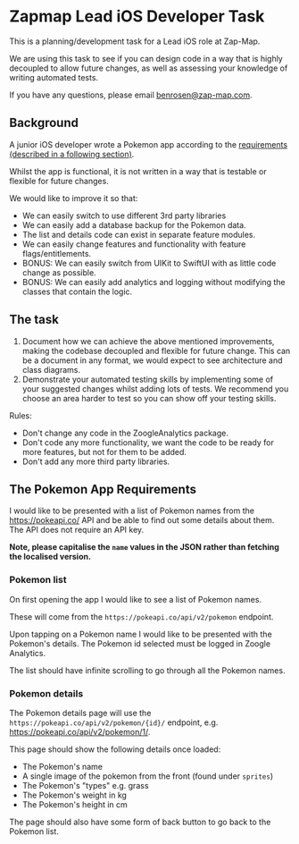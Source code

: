 # Zapmap Lead iOS Developer Task

This is a planning/development task for a Lead iOS role at Zap-Map. 

We are using this task to see if you can design code in a way that is highly decoupled to allow future changes, as well as assessing your knowledge of writing automated tests.

If you have any questions, please email benrosen@zap-map.com.

## Background

A junior iOS developer wrote a Pokemon app according to the [requirements (described in a following section)](#the-pokemon-app-requirements).

Whilst the app is functional, it is not written in a way that is testable or flexible for future changes.

We would like to improve it so that:

* We can easily switch to use different 3rd party libraries
* We can easily add a database backup for the Pokemon data.
* The list and details code can exist in separate feature modules.
* We can easily change features and functionality with feature flags/entitlements.
* BONUS: We can easily switch from UIKit to SwiftUI with as little code change as possible.
* BONUS: We can easily add analytics and logging without modifying the classes that contain the logic.

## The task

1. Document how we can achieve the above mentioned improvements, making the codebase decoupled and flexible for future change. This can be a document in any format, we would expect to see architecture and class diagrams.
2. Demonstrate your automated testing skills by implementing some of your suggested changes whilst adding lots of tests. We recommend you choose an area harder to test so you can show off your testing skills.

Rules:

- Don't change any code in the ZoogleAnalytics package.
- Don't code any more functionality, we want the code to be ready for more features, but not for them to be added.
- Don't add any more third party libraries.

## The Pokemon App Requirements

I would like to be presented with a list of Pokemon names from the https://pokeapi.co/ API and be able to find out some details about them. The API does not require an API key.

**Note, please capitalise the `name` values in the JSON rather than fetching the localised version.**

### Pokemon list

On first opening the app I would like to see a list of Pokemon names.

These will come from the `https://pokeapi.co/api/v2/pokemon` endpoint.

Upon tapping on a Pokemon name I would like to be presented with the Pokemon's details. The Pokemon id selected must be logged in Zoogle Analytics.

The list should have infinite scrolling to go through all the Pokemon names.

### Pokemon details

The Pokemon details page will use the `https://pokeapi.co/api/v2/pokemon/{id}/` endpoint, e.g. https://pokeapi.co/api/v2/pokemon/1/.

This page should show the following details once loaded:
- The Pokemon's name
- A single image of the pokemon from the front (found under `sprites`)
- The Pokemon's "types" e.g. grass
- The Pokemon's weight in kg
- The Pokemon's height in cm

The page should also have some form of back button to go back to the Pokemon list.